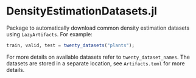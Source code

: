 # DensityEstimationDatasets.jl

Package to automatically download common density estimation datasets using `LazyArtifacts`. For example:

```julia
train, valid, test = twenty_datasets("plants");
```

For more details on available datasets refer to `twenty_dataset_names`. The datasets are stored in a separate location, see `Artifacts.toml` for more details.

